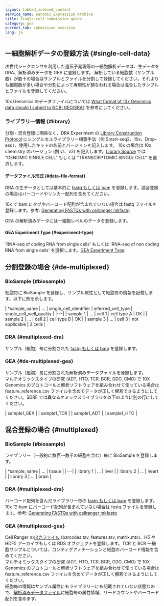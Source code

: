 ```yaml
---
layout: tabbed_indexed_content
service_name: Genomic Expression Archive
title: Single-cell submission guide
category: gea
current_tab: submission overview
lang: ja
---
```


## 一細胞解析データの登録方法  {#single-cell-data}

次世代シークエンサを利用した遺伝子発現等の一細胞解析データは、生データを DRA、解析済みデータを GEA に登録します。
<span class="red">解析している細胞数（サンプル数）が数十の場合はサンプルとファイルを分割して登録してください。それよりも細胞数が多い場合や分割によって再現性が損なわれる場合は混合したサンプルとファイルを登録してください。</span>    

10x Genomics のデータファイルについては [What format of 10x Genomics data should I submit to NCBI GEO/SRA?](https://kb.10xgenomics.com/hc/en-us/articles/360024716391-What-format-of-10x-Genomics-data-should-I-submit-to-NCBI-GEO-SRA) を参考にしてください。

### ライブラリー情報  {#library}

分割・混合登録に関係なく、DRA Experiment の [Library Construction Protocol](/dra/submission.html#Library_Construction_Protocol) にシングルセルライブラリー構築手法（例
Smart-seq2、10x、Drop-seq）、使用したキットの名前とバージョンを記入します。 10x の場合は 10x chemistry のバージョン (例 v1、v2) も記入します。[Library Source](/dra/metadata.html#Library_Source) では "GENOMIC SINGLE CELL" もしくは "TRANSCRIPTOMIC SINGLE CELL" を選択します。

#### データファイル形式  {#data-file-format}

DRA の生データとしては基本的に [fastq もしくは bam](/dra/submission.html#run-data-files) を登録します。混合登録の場合はバーコードやリンカー配列を含めてください。

10x で bam にタグやバーコード配列が含まれていない場合は fastq ファイルを登録します。参考: [Generating FASTQs with cellranger mkfastq](https://support.10xgenomics.com/single-cell-gene-expression/software/pipelines/latest/using/mkfastq)

GEA の解析済みデータには一細胞レベルのデータを登録します。

#### GEA Experiment Type  {#experiment-type}

'RNA-seq of coding RNA from single cells' もしくは 'RNA-seq of non coding RNA from single cells' を選択します。[GEA Experiment Type](https://docs.google.com/spreadsheets/d/1HZs21QDMonbP-vA_5O1R5HiWJjkT8kL3NsVu2GG_kXE/edit#gid=1327621011)

## 分割登録の場合  {#de-multiplexed}

### BioSample  {#biosample} 

細胞毎に BioSample を登録し、サンプル属性として細胞毎の情報を記載します。以下に例を示します。

| \*sample\_name | ... | single\_cell\_identifier | inferred\_cell\_type | single\_cell\_well\_quality |
|---|
| sample 1       | ... | cell 1                   | cell type A          | OK                          |
| sample 2       | ... | cell 2                   | cell type B          | OK                          |
| sample 3       | ... | cell 3                   | not applicable       | 2 cells                     |

### DRA  {#multiplexed-dra} 

サンプル（細胞）毎に分割された [fastq もしくは bam](/dra/submission.html#run-data-files) を登録します。

### GEA  {#de-multiplexed-gea}

サンプル（細胞）毎に分割された解析済みデータファイルを登録します。  
マルチオミックスタイプの研究 (ADT, HTO, TCR, BCR, GDO, CMO) で 10X Genomics のプロトコールと解析ソフトウェアを組み合わせて使っている場合は feature_reference.csv ファイルを含めてデータが正しく解釈できるようにしてください。SDRF では異なるオミックスライブラリを以下のように別の行にしてください。  

| sample1_GEX |
| sample1_TCR |
| sample1_ADT |
| sample1_HTO |

## 混合登録の場合  {#multiplexed}

### BioSample  {#biosample}

ライブラリー（一般的に数百～数千の細胞を含む）毎に BioSample を登録します。

| \*sample\_name | ... | tissue |
|---|
| library 1      | ... | liver  |
| library 2      | ... | heart  |
| library 3      | ... | brain  |

### DRA  {#multiplexed-dra}

バーコード配列を含んだライブラリー毎の [fastq もしくは bam](/dra/submission.html#run-data-files) を登録します。10x で bam にバーコード配列が含まれていない場合は fastq ファイルを登録します。参考: [Generating FASTQs with cellranger mkfastq](https://support.10xgenomics.com/single-cell-gene-expression/software/pipelines/latest/using/mkfastq)

### GEA  {#multiplexed-gea}

Cell Ranger の[出力ファイル](https://support.10xgenomics.com/spatial-gene-expression/software/pipelines/latest/output/overview) (barcodes.tsv, features.tsv, matrix.mtx)、H5 や HDF5 アーカイブもしくは RDS オブジェクトを登録します。TCR と BCR 一細胞サンプルについては、コンティグアノテーションと細胞のバーコード情報を含めてください。  
マルチオミックスタイプの研究 (ADT, HTO, TCR, BCR, GDO, CMO) で 10X Genomics のプロトコールと解析ソフトウェアを組み合わせて使っている場合は feature_reference.csv ファイルを含めてデータが正しく解釈できるようにしてください。  
細胞毎の情報はサンプル属性にもライブラリーにも記載されていない状態なので、[解析済みデータファイル](/gea/datafile.html#seq_proc)に<span class="red">細胞毎の属性情報、リードカウントやバーコード配列を含めます。</span>   


